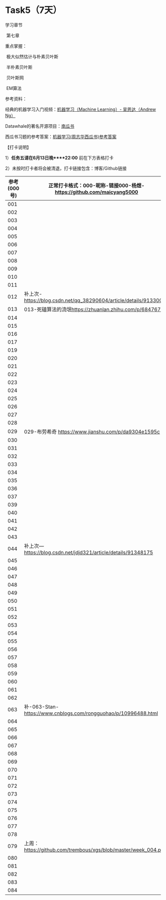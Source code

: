 # Task5（7天）

学习章节

​	第七章

 

重点掌握：

​    极大似然估计与朴素贝叶斯

​    半朴素贝叶斯

​    贝叶斯网

​    EM算法

 

参考资料：

经典的机器学习入门视频：[机器学习（Machine Learning）- 吴恩达（Andrew Ng）](https://www.bilibili.com/video/av9912938?from=search&seid=5516998205005060196)

Datawhale的著名开源项目：[南瓜书](https://github.com/datawhalechina/pumpkin-book)

西瓜书习题的参考答案：[机器学习(周志华西瓜书)参考答案](https://blog.csdn.net/icefire_tyh/article/details/52064910)

 

 

【打卡说明】

1）**任务五请在****6月13日****晚****22:00** 前在下方表格打卡

2）未按时打卡者将会被清退，打卡链接包含：博客/Github链接

 

| 参考(000号) | 正常打卡格式：000-昵称-链接000-杨煜-<https://github.com/maicyang5000> |
| ----------- | ------------------------------------------------------------ |
| 001         |                                                              |
| 002         |                                                              |
| 003         |                                                              |
| 004         |                                                              |
| 005         |                                                              |
| 006         |                                                              |
| 007         |                                                              |
| 008         |                                                              |
| 009         |                                                              |
| 010         |                                                              |
| 011         |                                                              |
| 012         | 补上次-<https://blog.csdn.net/qq_38290604/article/details/91330056> |
| 013         | 013-死磕算法的流氓<https://zhuanlan.zhihu.com/p/68476727>    |
| 014         |                                                              |
| 015         |                                                              |
| 016         |                                                              |
| 017         |                                                              |
| 019         |                                                              |
| 020         |                                                              |
| 021         |                                                              |
| 022         |                                                              |
| 023         |                                                              |
| 024         |                                                              |
| 025         |                                                              |
| 026         |                                                              |
| 027         |                                                              |
| 028         |                                                              |
| 029         | 029-布劳希奇  <https://www.jianshu.com/p/da9304e1595c>       |
| 030         |                                                              |
| 031         |                                                              |
| 032         |                                                              |
| 033         |                                                              |
| 034         |                                                              |
| 035         |                                                              |
| 036         |                                                              |
| 037         |                                                              |
| 039         |                                                              |
| 040         |                                                              |
| 041         |                                                              |
| 042         |                                                              |
| 043         |                                                              |
| 044         | 补上次—https://blog.csdn.net/jdjd321/article/details/91348175 |
| 045         |                                                              |
| 046         |                                                              |
| 047         |                                                              |
| 048         |                                                              |
| 049         |                                                              |
| 050         |                                                              |
| 051         |                                                              |
| 052         |                                                              |
| 053         |                                                              |
| 054         |                                                              |
| 055         |                                                              |
| 056         |                                                              |
| 057         |                                                              |
| 058         |                                                              |
| 059         |                                                              |
| 060         |                                                              |
| 061         |                                                              |
| 062         |                                                              |
| 063         | 补-063-Stan-<https://www.cnblogs.com/rongguohao/p/10996488.html> |
| 064         |                                                              |
| 065         |                                                              |
| 066         |                                                              |
| 067         |                                                              |
| 068         |                                                              |
| 069         |                                                              |
| 070         |                                                              |
| 071         |                                                              |
| 072         |                                                              |
| 073         |                                                              |
| 074         |                                                              |
| 075         |                                                              |
| 076         |                                                              |
| 077         |                                                              |
| 078         |                                                              |
| 079         | 上周：<https://github.com/trembous/xgs/blob/master/week_004.pdf> |
| 080         |                                                              |
| 081         |                                                              |
| 082         |                                                              |
| 083         |                                                              |
| 084         |                                                              |